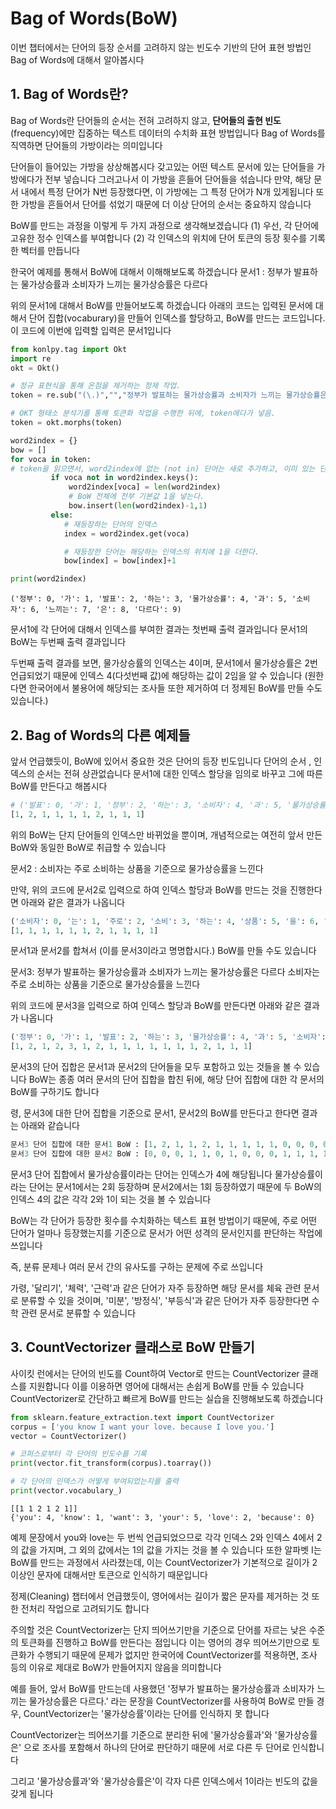 # Bag of Words(BoW)

이번 챕터에서는 단어의 등장 순서를 고려하지 않는 빈도수 기반의 단어 표현 방법인 Bag of Words에 대해서 알아봅시다

## 1. Bag of Words란?

Bag of Words란 단어들의 순서는 전혀 고려하지 않고, **단어들의 출현 빈도**(frequency)에만 집중하는 텍스트 데이터의 수치화 표현 방법입니다 
Bag of Words를 직역하면 단어들의 가방이라는 의미입니다

단어들이 들어있는 가방을 상상해봅시다 갖고있는 어떤 텍스트 문서에 있는 단어들을 가방에다가 전부 넣습니다 그러고나서 이 가방을 흔들어 단어들을 섞습니다 만약, 해당 문서 내에서 특정 단어가 N번 등장했다면, 이 가방에는 그 특정 단어가 N개 있게됩니다 또한 가방을 흔들어서 단어를 섞었기 때문에 더 이상 단어의 순서는 중요하지 않습니다

BoW를 만드는 과정을 이렇게 두 가지 과정으로 생각해보겠습니다
(1) 우선, 각 단어에 고유한 정수 인덱스를 부여합니다
(2) 각 인덱스의 위치에 단어 토큰의 등장 횟수를 기록한 벡터를 만듭니다

한국어 예제를 통해서 BoW에 대해서 이해해보도록 하겠습니다
문서1 : 정부가 발표하는 물가상승률과 소비자가 느끼는 물가상승률은 다르다

위의 문서1에 대해서 BoW를 만들어보도록 하겠습니다 아래의 코드는 입력된 문서에 대해서 단어 집합(vocaburary)을 만들어 인덱스를 할당하고, BoW를 만드는 코드입니다. 이 코드에 이번에 입력할 입력은 문서1입니다

```py
from konlpy.tag import Okt
import re  
okt = Okt()  

# 정규 표현식을 통해 온점을 제거하는 정제 작업.  
token = re.sub("(\.)","","정부가 발표하는 물가상승률과 소비자가 느끼는 물가상승률은 다르다.")  

# OKT 형태소 분석기를 통해 토큰화 작업을 수행한 뒤에, token에다가 넣음.  
token = okt.morphs(token)  

word2index = {}  
bow = []  
for voca in token:  
# token을 읽으면서, word2index에 없는 (not in) 단어는 새로 추가하고, 이미 있는 단어는 넘깁니다.   
         if voca not in word2index.keys():  
             word2index[voca] = len(word2index)  
             # BoW 전체에 전부 기본값 1을 넣는다.
             bow.insert(len(word2index)-1,1)
         else:
            # 재등장하는 단어의 인덱스
            index = word2index.get(voca)

            # 재등장한 단어는 해당하는 인덱스의 위치에 1을 더한다.
            bow[index] = bow[index]+1

print(word2index)  
```

```
('정부': 0, '가': 1, '발표': 2, '하는': 3, '물가상승률': 4, '과': 5, '소비자': 6, '느끼는': 7, '은': 8, '다르다': 9)  
```

문서1에 각 단어에 대해서 인덱스를 부여한 결과는 첫번째 출력 결과입니다 문서1의 BoW는 두번째 출력 결과입니다 

두번째 출력 결과를 보면, 물가상승률의 인덱스는 4이며, 문서1에서 물가상승률은 2번 언급되었기 때문에 인덱스 4(다섯번째 값)에 해당하는 값이 2임을 알 수 있습니다 (원한다면 한국어에서 불용어에 해당되는 조사들 또한 제거하여 더 정제된 BoW를 만들 수도 있습니다.)

## 2. Bag of Words의 다른 예제들

앞서 언급했듯이, BoW에 있어서 중요한 것은 단어의 등장 빈도입니다 단어의 순서 , 인덱스의 순서는 전혀 상관없습니다 문서1에 대한 인덱스 할당을 임의로 바꾸고 그에 따른 BoW를 만든다고 해봅시다 

```py
# ('발표': 0, '가': 1, '정부': 2, '하는': 3, '소비자': 4, '과': 5, '물가상승률': 6, '느끼는': 7, '은': 8, '다르다': 9)  
[1, 2, 1, 1, 1, 1, 2, 1, 1, 1]  
```
위의 BoW는 단지 단어들의 인덱스만 바뀌었을 뿐이며, 개념적으로는 여전히 앞서 만든 BoW와 동일한 BoW로 취급할 수 있습니다

문서2 : 소비자는 주로 소비하는 상품을 기준으로 물가상승률을 느낀다

만약, 위의 코드에 문서2로 입력으로 하여 인덱스 할당과 BoW를 만드는 것을 진행한다면 아래와 같은 결과가 나옵니다
```py
('소비자': 0, '는': 1, '주로': 2, '소비': 3, '하는': 4, '상품': 5, '을': 6, '기준': 7, '으로': 8, '물가상승률': 9, '느낀다': 10)  
[1, 1, 1, 1, 1, 1, 2, 1, 1, 1, 1]
```
문서1과 문서2를 합쳐서 (이를 문서3이라고 명명합시다.) BoW를 만들 수도 있습니다

문서3: 정부가 발표하는 물가상승률과 소비자가 느끼는 물가상승률은 다르다 소비자는 주로 소비하는 상품을 기준으로 물가상승률을 느낀다

위의 코드에 문서3을 입력으로 하여 인덱스 할당과 BoW를 만든다면 아래와 같은 결과가 나옵니다
```py
('정부': 0, '가': 1, '발표': 2, '하는': 3, '물가상승률': 4, '과': 5, '소비자': 6, '느끼는': 7, '은': 8, '다르다': 9, '는': 10, '주로': 11, '소비': 12, '상품': 13, '을': 14, '기준': 15, '으로': 16, '느낀다': 17)  
[1, 2, 1, 2, 3, 1, 2, 1, 1, 1, 1, 1, 1, 1, 2, 1, 1, 1]  
```
문서3의 단어 집합은 문서1과 문서2의 단어들을 모두 포함하고 있는 것들을 볼 수 있습니다
BoW는 종종 여러 문서의 단어 집합을 합친 뒤에, 해당 단어 집합에 대한 각 문서의 BoW를 구하기도 합니다

령, 문서3에 대한 단어 집합을 기준으로 문서1, 문서2의 BoW를 만든다고 한다면 결과는 아래와 같습니다
```py
문서3 단어 집합에 대한 문서1 BoW : [1, 2, 1, 1, 2, 1, 1, 1, 1, 1, 0, 0, 0, 0, 0, 0, 0, 0]  
문서3 단어 집합에 대한 문서2 BoW : [0, 0, 0, 1, 1, 0, 1, 0, 0, 0, 1, 1, 1, 1, 2, 1, 1, 1] 
```
문서3 단어 집합에서 물가상승률이라는 단어는 인덱스가 4에 해당됩니다 물가상승률이라는 단어는 문서1에서는 2회 등장하며 문서2에서는 1회 등장하였기 때문에 두 BoW의 인덱스 4의 값은 각각 2와 1이 되는 것을 볼 수 있습니다

BoW는 각 단어가 등장한 횟수를 수치화하는 텍스트 표현 방법이기 때문에, 주로 어떤 단어가 얼마나 등장했는지를 기준으로 문서가 어떤 성격의 문서인지를 판단하는 작업에 쓰입니다

즉, 분류 문제나 여러 문서 간의 유사도를 구하는 문제에 주로 쓰입니다

가령, '달리기', '체력', '근력'과 같은 단어가 자주 등장하면 해당 문서를 체육 관련 문서로 분류할 수 있을 것이며, '미분', '방정식', '부등식'과 같은 단어가 자주 등장한다면 수학 관련 문서로 분류할 수 있습니다

## 3. CountVectorizer 클래스로 BoW 만들기

사이킷 런에서는 단어의 빈도를 Count하여 Vector로 만드는 CountVectorizer 클래스를 지원합니다
이를 이용하면 영어에 대해서는 손쉽게 BoW를 만들 수 있습니다 CountVectorizer로 간단하고 빠르게 BoW를 만드는 실습을 진행해보도록 하겠습니다

```py
from sklearn.feature_extraction.text import CountVectorizer
corpus = ['you know I want your love. because I love you.']
vector = CountVectorizer()

# 코퍼스로부터 각 단어의 빈도수를 기록
print(vector.fit_transform(corpus).toarray()) 

# 각 단어의 인덱스가 어떻게 부여되었는지를 출력
print(vector.vocabulary_) 
```
```
[[1 1 2 1 2 1]]
{'you': 4, 'know': 1, 'want': 3, 'your': 5, 'love': 2, 'because': 0}
```

예제 문장에서 you와 love는 두 번씩 언급되었으므로 각각 인덱스 2와 인덱스 4에서 2의 값을 가지며, 그 외의 값에서는 1의 값을 가지는 것을 볼 수 있습니다 또한 알파벳 I는 BoW를 만드는 과정에서 사라졌는데, 이는 CountVectorizer가 기본적으로 길이가 2이상인 문자에 대해서만 토큰으로 인식하기 때문입니다 

정제(Cleaning) 챕터에서 언급했듯이, 영어에서는 길이가 짧은 문자를 제거하는 것 또한 전처리 작업으로 고려되기도 합니다

주의할 것은 CountVectorizer는 단지 띄어쓰기만을 기준으로 단어를 자르는 낮은 수준의 토큰화를 진행하고 BoW를 만든다는 점입니다 이는 영어의 경우 띄어쓰기만으로 토큰화가 수행되기 때문에 문제가 없지만 한국어에 CountVectorizer를 적용하면, 조사 등의 이유로 제대로 BoW가 만들어지지 않음을 의미합니다 

예를 들어, 앞서 BoW를 만드는데 사용했던 '정부가 발표하는 물가상승률과 소비자가 느끼는 물가상승률은 다르다.' 라는 문장을 CountVectorizer를 사용하여 BoW로 만들 경우, CountVectorizer는 '물가상승률'이라는 단어를 인식하지 못 합니다 

CountVectorizer는 띄어쓰기를 기준으로 분리한 뒤에 '물가상승률과'와 '물가상승률은' 으로 조사를 포함해서 하나의 단어로 판단하기 때문에 서로 다른 두 단어로 인식합니다

그리고 '물가상승률과'와 '물가상승률은'이 각자 다른 인덱스에서 1이라는 빈도의 값을 갖게 됩니다
